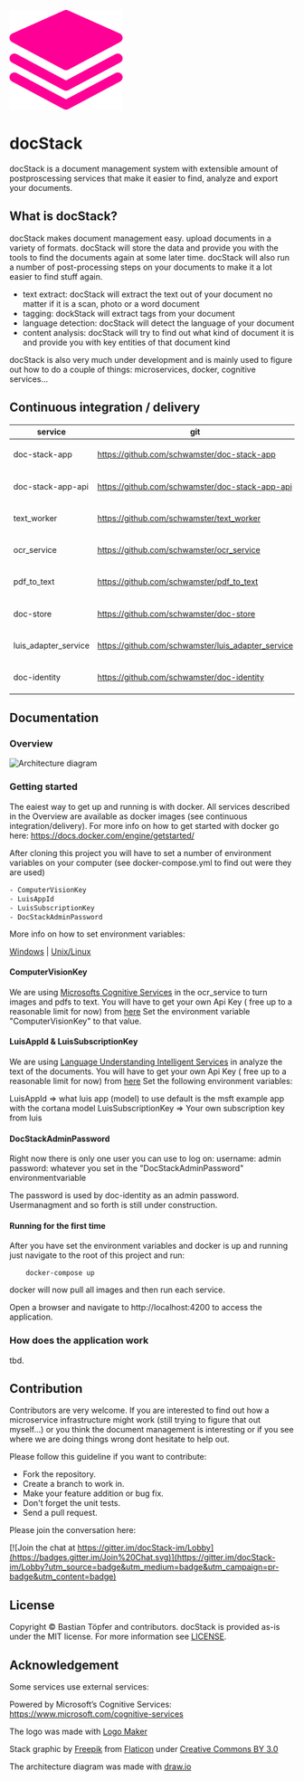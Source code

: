 
![Architecture diagram](logo.png)

# docStack

docStack is a document management system with extensible amount of postproscessing services that make it easier to find, analyze and export your documents.

## What is docStack?

docStack makes document management easy. upload documents in a variety of formats. docStack will store the data and provide you with the 
tools to find the documents again at some later time. docStack will also run a number of post-processing steps on your documents to make it a lot
easier to find stuff again. 

* text extract: docStack will extract the text out of your document no matter if it is a scan, photo or a word document
* tagging: dockStack will extract tags from your document
* language detection: docStack will detect the language of your document
* content analysis: docStack will try to find out what kind of document it is and provide you with key entities of that document kind

docStack is also very much under development and is mainly used to figure out how to do a couple of things: microservices, docker, cognitive services...


## Continuous integration / delivery

| service  | git  | build  | docker  |
|---|---|---|---|
| doc-stack-app  | https://github.com/schwamster/doc-stack-app  | [![CircleCI](https://circleci.com/gh/schwamster/doc-stack-app.svg?style=shield&circle-token)](https://circleci.com/gh/schwamster/doc-stack-app)  | [![Docker Automated buil](https://img.shields.io/docker/automated/jrottenberg/ffmpeg.svg)](https://hub.docker.com/r/schwamster/doc-stack-app/)  |
| doc-stack-app-api  | https://github.com/schwamster/doc-stack-app-api  | [![CircleCI](https://circleci.com/gh/schwamster/doc-stack-app-api.svg?style=shield&circle-token)](https://circleci.com/gh/schwamster/doc-stack-app-api)  | [![Docker Automated buil](https://img.shields.io/docker/automated/jrottenberg/ffmpeg.svg)](https://hub.docker.com/r/schwamster/doc-stack-app-api/)  |
| text_worker  | https://github.com/schwamster/text_worker  | [![CircleCI](https://circleci.com/gh/schwamster/text_worker.svg?style=shield&circle-token)](https://circleci.com/gh/schwamster/text_worker)  | [![Docker Automated buil](https://img.shields.io/docker/automated/jrottenberg/ffmpeg.svg)](https://hub.docker.com/r/schwamster/text-worker/)  |
| ocr_service  | https://github.com/schwamster/ocr_service  | [![CircleCI](https://circleci.com/gh/schwamster/ocr_service.svg?style=shield&circle-token)](https://circleci.com/gh/schwamster/ocr_service)  | [![Docker Automated buil](https://img.shields.io/docker/automated/jrottenberg/ffmpeg.svg)](https://hub.docker.com/r/schwamster/ocr_service/)  |
| pdf_to_text  | https://github.com/schwamster/pdf_to_text  | [![CircleCI](https://circleci.com/gh/schwamster/pdf_to_text.svg?style=shield&circle-token)](https://circleci.com/gh/schwamster/pdf_to_text)  | [![Docker Automated buil](https://img.shields.io/docker/automated/jrottenberg/ffmpeg.svg)](https://hub.docker.com/r/schwamster/pdf_to_text/)  |
| doc-store  | https://github.com/schwamster/doc-store  | [![CircleCI](https://circleci.com/gh/schwamster/doc-store.svg?style=shield&circle-token)](https://circleci.com/gh/schwamster/doc-store)  | [![Docker Automated buil](https://img.shields.io/docker/automated/jrottenberg/ffmpeg.svg)](https://hub.docker.com/r/schwamster/doc-store/)  |
| luis_adapter_service  | https://github.com/schwamster/luis_adapter_service  | [![CircleCI](https://circleci.com/gh/schwamster/luis_adapter_service.svg?style=shield&circle-token)](https://circleci.com/gh/schwamster/luis_adapter_service)  | [![Docker Automated buil](https://img.shields.io/docker/automated/jrottenberg/ffmpeg.svg)](https://hub.docker.com/r/schwamster/luis_adapter_service/)  |
| doc-identity  | https://github.com/schwamster/doc-identity  | [![CircleCI](https://circleci.com/gh/schwamster/doc-identity.svg?style=shield&circle-token)](https://circleci.com/gh/schwamster/doc-identity)  | [![Docker Automated buil](https://img.shields.io/docker/automated/jrottenberg/ffmpeg.svg)](https://hub.docker.com/r/schwamster/doc-identity/)  |

## Documentation

### Overview

![Architecture diagram](docStack.png)

### Getting started

The eaiest way to get up and running is with docker. All services described in the Overview are available as docker images (see continuous integration/delivery).
For more info on how to get started with docker go here: https://docs.docker.com/engine/getstarted/

After cloning this project you will have to set a number of environment variables on your computer (see docker-compose.yml to find out were they are used)

    - ComputerVisionKey
    - LuisAppId
    - LuisSubscriptionKey
    - DocStackAdminPassword

More info on how to set environment variables:

[Windows](https://technet.microsoft.com/en-us/library/ff730964.aspx) | [Unix/Linux](http://unix.stackexchange.com/questions/117467/how-to-permanently-set-environmental-variables)

#### ComputerVisionKey

We are using [Microsofts Cognitive Services](https://www.microsoft.com/cognitive-services/en-us/computer-vision-api) in the ocr_service to turn images and pdfs to text.
You will have to get your own Api Key ( free up to a reasonable limit for now) from [here](https://www.microsoft.com/cognitive-services/en-us/computer-vision-api)
Set the environment variable "ComputerVisionKey" to that value. 

#### LuisAppId & LuisSubscriptionKey

We are using [Language Understanding Intelligent Services](https://www.luis.ai/) in analyze the text of the documents.
You will have to get your own Api Key ( free up to a reasonable limit for now) from [here](https://www.luis.ai/)
Set the following environment variables:

LuisAppId => what luis app (model) to use default is the msft example app with the cortana model
LuisSubscriptionKey => Your own subscription key from luis

#### DocStackAdminPassword

Right now there is only one user you can use to log on:
username: admin
password: whatever you set in the "DocStackAdminPassword" environmentvariable

The password is used by doc-identity as an admin password. Usermanagment and so forth is still under construction.

#### Running for the first time

After you have set the environment variables and docker is up and running just navigate to the root of this project and run:

        docker-compose up

docker will now pull all images and then run each service.

Open a browser and navigate to http://localhost:4200 to access the application.

### How does the application work

tbd.

## Contribution

Contributors are very welcome. If you are interested to find out how a microservice infrastructure might work (still trying to figure that out myself...)
or you think the document management is interesting or if you see where we are doing things wrong dont hesitate to help out.

Please follow this guideline if you want to contribute:

* Fork the repository.
* Create a branch to work in.
* Make your feature addition or bug fix.
* Don't forget the unit tests.
* Send a pull request.

Please join the conversation here:

[![Join the chat at https://gitter.im/docStack-im/Lobby](https://badges.gitter.im/Join%20Chat.svg)](https://gitter.im/docStack-im/Lobby?utm_source=badge&utm_medium=badge&utm_campaign=pr-badge&utm_content=badge)

## License

Copyright © Bastian Töpfer and contributors.
docStack is provided as-is under the MIT license. For more information see [LICENSE](https://github.com/schwamster/docStack/LICENSE).

## Acknowledgement

Some services use external services:

Powered by Microsoft’s Cognitive Services: https://www.microsoft.com/cognitive-services

The logo was made with [Logo Maker](http://logomakr.com)

Stack graphic by [Freepik](http://www.flaticon.com/authors/freepik) from [Flaticon](http://www.flaticon.com/) under [Creative Commons BY 3.0](http://creativecommons.org/licenses/by/3.0/)

The architecture diagram was made with [draw.io](https://www.draw.io/)
